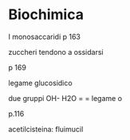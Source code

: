 # Biochimica

I monosaccaridi p 163 

zuccheri tendono a ossidarsi

p 169

legame glucosidico

due gruppi OH- H2O = =
legame o


p.116


acetilcisteina: fluimucil



<!--stackedit_data:
eyJoaXN0b3J5IjpbLTE0OTc3NDI3MDRdfQ==
-->
